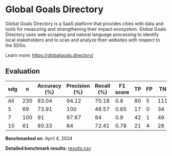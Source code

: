 # Global Goals Directory

Global Goals Directory is a SaaS platform that provides cities with data and
tools for measuring and strengthening their impact ecosystem. Global Goals
Directory uses web scraping and natural language processing to identify local
stakeholders and to scan and analyze their websites with respect to the SDGs.


Learn more: https://globalgoals.directory/

## Evaluation

| sdg   |   n |   Accuracy (%) |   Precision (%) |   Recall (%) |   F1 score |   TP |   FP |   TN |   FN |
|-------|-----|----------------|-----------------|--------------|------------|------|------|------|------|
| All   | 230 |          83.04 |           94.12 |        70.18 |       0.8  |   80 |    5 |  111 |   34 |
| 5     |  69 |          73.91 |          100    |        48.57 |       0.65 |   17 |    0 |   34 |   18 |
| 7     | 100 |          91    |           97.67 |        84    |       0.9  |   42 |    1 |   49 |    8 |
| 10    |  61 |          80.33 |           84    |        72.41 |       0.78 |   21 |    4 |   28 |    8 |

**Benchmarked on**: April 4, 2024

**Detailed benchmark results**: [results.csv](results.csv)